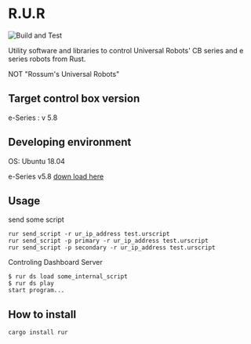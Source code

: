 # R.U.R

![Build and Test](https://github.com/akeboshi/rur/workflows/Build%20and%20Test/badge.svg)

Utility software and libraries to control Universal Robots' CB series and e series robots from Rust.

NOT "Rossum's Universal Robots"

## Target control box version

e-Series : v 5.8

## Developing environment

OS: Ubuntu 18.04

e-Series v5.8 [down load here](https://www.universal-robots.com/download/?option=69986#section41511)

## Usage

send some script

```shell
rur send_script -r ur_ip_address test.urscript
rur send_script -p primary -r ur_ip_address test.urscript
rur send_script -p secondary -r ur_ip_address test.urscript
```

Controling Dashboard Server

```shell
$ rur ds load some_internal_script
$ rur ds play
start program...
```

## How to install

```shell
cargo install rur
```
